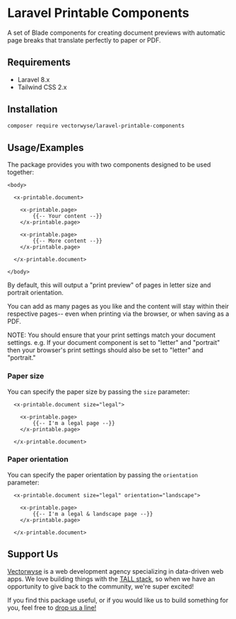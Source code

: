 
# Laravel Printable Components

A set of Blade components for creating document previews with automatic page breaks that translate perfectly to paper or PDF.

## Requirements

* Laravel 8.x
* Tailwind CSS 2.x

## Installation

```sh
composer require vectorwyse/laravel-printable-components
```


## Usage/Examples

The package provides you with two components designed to be used together:

```blade
<body>

  <x-printable.document>

    <x-printable.page>
        {{-- Your content --}}
    </x-printable.page>

    <x-printable.page>
        {{-- More content --}}
    </x-printable.page>

  </x-printable.document>

</body>
```

By default, this will output a "print preview" of pages in letter size and portrait orientation.

You can add as many pages as you like and the content will stay within their respective pages-- even when printing via the browser, or when saving as a PDF.

NOTE: You should ensure that your print settings match your document settings. e.g. If your document component is set to "letter" and "portrait" then your browser's print settings should also be set to "letter" and "portrait."

### Paper size

You can specify the paper size by passing the `size` parameter:

```blade
  <x-printable.document size="legal">

    <x-printable.page>
        {{-- I'm a legal page --}}
    </x-printable.page>

  </x-printable.document>
```

### Paper orientation

You can specify the paper orientation by passing the `orientation` parameter:

```blade
  <x-printable.document size="legal" orientation="landscape">

    <x-printable.page>
        {{-- I'm a legal & landscape page --}}
    </x-printable.page>

  </x-printable.document>
```

## Support Us
[Vectorwyse](https://vectorwyse.com) is a web development agency specializing in data-driven web apps. We love building things with the [TALL stack](https://tallstack.dev/), so when we have an opportunity to give back to the community, we're super excited!

If you find this package useful, or if you would like us to build something for you, feel free to [drop us a line!](mailto:hello@vectorwyse.com)